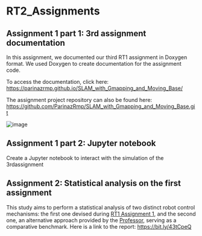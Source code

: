 # RT2_Assignments

## Assignment 1 part 1: 3rd assignment documentation
In this assignment, we documented our third RT1 assignment in Doxygen format. We used Doxygen to create documentation for the assignment code. 

To access the documentation, click here: https://parinazrmp.github.io/SLAM_with_Gmapping_and_Moving_Base/

The assignment project repository can also be found here: https://github.com/ParinazRmp/SLAM_with_Gmapping_and_Moving_Base.git


![image](https://github.com/ParinazRmp/RT2_Assignments/assets/94115975/c0a9f359-add3-46b0-9e95-70f7030eb27c)

## Assignment 1 part 2: Jupyter notebook
Create a Jupyter notebook to interact with the simulation of the 3rdassignment 

## Assignment 2: Statistical analysis on the first assignment
This study aims to perform a statistical analysis of two distinct robot
control mechanisms: the first one devised during [RT1 Assignment 1](https://github.com/ParinazRmp/First-Assignment-Research-Track-1.git), and the
second one, an alternative approach provided by the [Professor](https://github.com/CarmineD8/python_simulator/tree/rt2), serving as a
comparative benchmark.
Here is a link to the report: https://bit.ly/43tCpeQ

